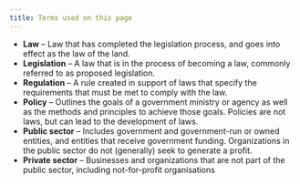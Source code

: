```yaml
---
title: Terms used on this page
---
```


* **Law** – Law that has completed the legislation process, and goes into effect as the law of the land.  
* **Legislation** – A law that is in the process of becoming a law, commonly referred to as proposed legislation.
* **Regulation** – A rule created in support of laws that specify the requirements that must be met to comply with the law.
* **Policy** – Outlines the goals of a government ministry or agency as well as the methods and principles to achieve those goals. Policies are not laws, but can lead to the development of laws.
* **Public sector** – Includes government and government-run or owned entities, and entities that receive government funding. Organizations in the public sector do not (generally) seek to generate a profit.
* **Private sector** – Businesses and organizations that are not part of the public sector, including not-for-profit organisations
